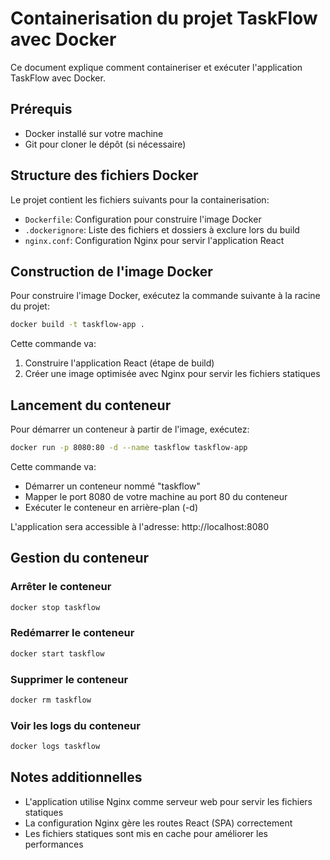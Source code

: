 # Containerisation du projet TaskFlow avec Docker

Ce document explique comment containeriser et exécuter l'application TaskFlow avec Docker.

## Prérequis

- Docker installé sur votre machine
- Git pour cloner le dépôt (si nécessaire)

## Structure des fichiers Docker

Le projet contient les fichiers suivants pour la containerisation:

- `Dockerfile`: Configuration pour construire l'image Docker
- `.dockerignore`: Liste des fichiers et dossiers à exclure lors du build
- `nginx.conf`: Configuration Nginx pour servir l'application React

## Construction de l'image Docker

Pour construire l'image Docker, exécutez la commande suivante à la racine du projet:

```bash
docker build -t taskflow-app .
```

Cette commande va:
1. Construire l'application React (étape de build)
2. Créer une image optimisée avec Nginx pour servir les fichiers statiques

## Lancement du conteneur

Pour démarrer un conteneur à partir de l'image, exécutez:

```bash
docker run -p 8080:80 -d --name taskflow taskflow-app
```

Cette commande va:
- Démarrer un conteneur nommé "taskflow"
- Mapper le port 8080 de votre machine au port 80 du conteneur
- Exécuter le conteneur en arrière-plan (-d)

L'application sera accessible à l'adresse: http://localhost:8080

## Gestion du conteneur

### Arrêter le conteneur
```bash
docker stop taskflow
```

### Redémarrer le conteneur
```bash
docker start taskflow
```

### Supprimer le conteneur
```bash
docker rm taskflow
```

### Voir les logs du conteneur
```bash
docker logs taskflow
```

## Notes additionnelles

- L'application utilise Nginx comme serveur web pour servir les fichiers statiques
- La configuration Nginx gère les routes React (SPA) correctement
- Les fichiers statiques sont mis en cache pour améliorer les performances 